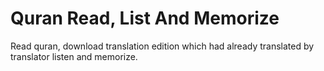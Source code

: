 # Quran Read, List And Memorize

Read quran, download translation edition which had already translated by translator listen and memorize.
